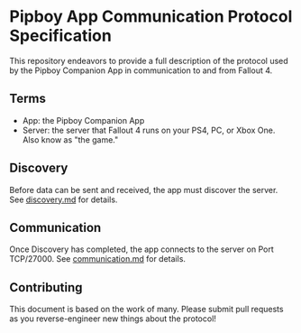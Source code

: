 # Pipboy App Communication Protocol Specification

This repository endeavors to provide a full description of the protocol used by the Pipboy Companion App in communication to and from Fallout 4. 

## Terms

 * App: the Pipboy Companion App
 * Server: the server that Fallout 4 runs on your PS4, PC, or Xbox One. Also know as "the game."

## Discovery

Before data can be sent and received, the app must discover the server. See [discovery.md](./discovery.md) for details.

## Communication

Once Discovery has completed, the app connects to the server on Port TCP/27000. See [communication.md](./communication.md) for details.

## Contributing

This document is based on the work of many. Please submit pull requests as you reverse-engineer new things about the protocol!
